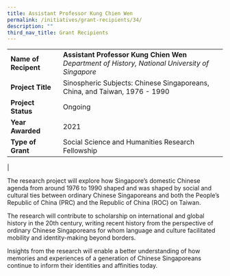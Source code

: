 ```yaml
---
title: Assistant Professor Kung Chien Wen
permalink: /initiatives/grant-recipients/34/
description: ""
third_nav_title: Grant Recipients
---
```

|  |  |
|---|---|
| **Name of Recipent** | **Assistant Professor Kung Chien Wen**<br>_Department of History, National University of Singapore_ |
| **Project Title** | Sinospheric Subjects: Chinese Singaporeans, China, and Taiwan, 1976 - 1990 |
| **Project Status** | Ongoing |
| **Year Awarded** | 2021 |
| **Type of Grant** | Social Science and Humanities Research Fellowship |
|

The research project will explore how Singapore’s domestic Chinese agenda from around 1976 to 1990 shaped and was shaped by social and cultural ties between ordinary Chinese Singaporeans and both the People’s Republic of China (PRC) and the Republic of China (ROC) on Taiwan.  

The research will contribute to scholarship on international and global history in the 20th century, writing recent history from the perspective of ordinary Chinese Singaporeans for whom language and culture facilitated mobility and identity-making beyond borders.  

Insights from the research will enable a better understanding of how memories and experiences of a generation of Chinese Singaporeans continue to inform their identities and affinities today.
